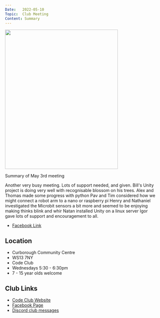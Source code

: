 ```yaml
---
Date:   2022-05-10
Topic:  Club Meeting
Content: Summary
---
```

[<img width="373px" height="460" src="https://scontent.fbhx6-1.fna.fbcdn.net/v/t39.30808-6/279857782_4838378642955864_7749275923365282789_n.png?_nc_cat=110&ccb=1-7&_nc_sid=5f2048&_nc_ohc=8iiEYrsfhbwAX9yIWft&_nc_ht=scontent.fbhx6-1.fna&edm=AKK4YLsEAAAA&oh=00_AfAqZgj7cn1DbMOBfVnqGWngo0IVZ8m8BNR7KM7WnjfO5w&oe=652B3587"/>](https://scontent.fbhx6-1.fna.fbcdn.net/v/t39.30808-6/279857782_4838378642955864_7749275923365282789_n.png?_nc_cat=110&ccb=1-7&_nc_sid=5f2048&_nc_ohc=8iiEYrsfhbwAX9yIWft&_nc_ht=scontent.fbhx6-1.fna&edm=AKK4YLsEAAAA&oh=00_AfAqZgj7cn1DbMOBfVnqGWngo0IVZ8m8BNR7KM7WnjfO5w&oe=652B3587)

Summary of May 3rd meeting

Another very busy meeting. 
Lots of support needed, and given. 
Bill's Unity project is doing very well with recognisable blossom on his trees. 
Alex and Thomas made some progress with python 
Pav and Tim considered how we might connect a robot arm to a nano or raspberry pi
Henry and Nathaniel investigated the Microbit sensors a bit more and seemed to be enjoying making thinks blink and whir
Natan installed Unity on a linux server
Igor gave lots of support and encouragement to all.

* [Facebook Link](https://www.facebook.com/1481985248595237/posts/4838378876289174/)

## Location

* Curborough Community Centre
* WS13 7NY
* Code Club
* Wednesdays 5:30 - 6:30pm
* 7 - 15 year olds welcome

## Club Links

* [Code Club Website](https://lichfield-code-club.github.io/)
* [Facebook Page](https://www.facebook.com/LichfieldCoders)
* [Discord club messages](https://discord.gg/szz6xGK)
